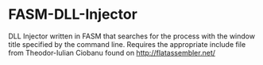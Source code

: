 FASM-DLL-Injector
=================

DLL Injector written in FASM that searches for the process with the window title specified by the command line. Requires the appropriate include file from Theodor-Iulian Ciobanu found on http://flatassembler.net/ 
